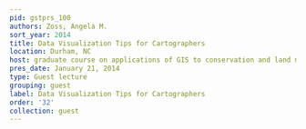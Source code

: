 ```yaml
---
pid: gstprs_100
authors: Zoss, Angela M.
sort_year: 2014
title: Data Visualization Tips for Cartographers
location: Durham, NC
host: graduate course on applications of GIS to conservation and land management
pres_date: January 21, 2014
type: Guest lecture
grouping: guest
label: Data Visualization Tips for Cartographers
order: '32'
collection: guest
---
```

